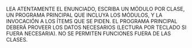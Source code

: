 LEA ATENTAMENTE EL ENUNCIADO, ESCRIBA UN MÓDULO POR CLASE, UN PROGRAMA PRINCIPAL QUE INCLUYA LOS MÓDULOS, Y LA INVOCACIÓN A LOS ÍTEMS QUE SE PIDEN. EL PROGRAMA PRINCIPAL DEBERÁ PROVEER LOS DATOS NECESARIOS (LECTURA POR TECLADO SI FUERA NECESARIA). NO SE PERMITEN FUNCIONES FUERA DE LAS CLASES.